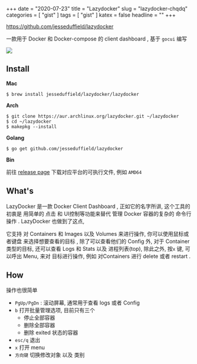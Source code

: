 +++
date = "2020-07-23"
title = "Lazydocker"
slug = "lazydocker-chqdq"
categories = [ "gist" ]
tags = [ "gist" ]
katex = false
headline = ""
+++

https://github.com/jesseduffield/lazydocker

一款用于 Docker 和 Docker-compose 的 client dashboard , 基于 `gocui` 编写

![](https://github.com/jesseduffield/lazydocker/raw/master/docs/resources/demo3.gif)

## Install
**Mac**
```shell
$ brew install jesseduffield/lazydocker/lazydocker
```

**Arch**
```shell
$ git clone https://aur.archlinux.org/lazydocker.git ~/lazydocker
$ cd ~/lazydocker
$ makepkg --install
```

**Golang**
```shell
$ go get github.com/jesseduffield/lazydocker
```

**Bin**

前往 [release page](https://github.com/jesseduffield/lazydocker/releases) 下载对应平台的可执行文件, 例如 `AMD64`

## What's

LazyDocker 是一款 Docker Client Dashboard , 正如它的名字所讲, 这个工具的初衷是 用简单的 点击 和 UI控制等功能来替代 管理 Docker 容器的复杂的 命令行操作  . LazyDocker 也做到了这点, 

它支持 对 Containers 和 Images 以及 Volumes 来进行操作, 你可以使用鼠标或者键盘 来选择想要查看的目标 , 除了可以查看他们的 Config 外, 对于 Container 类型的目标, 还可以查看 Logs 和 Stats 以及 进程列表(top), 除此之外, 按`x` 键, 可以呼出 Menu, 来对 目标进行操作, 例如 对Containers 进行 delete 或者 restart  .

## How

操作也很简单

* `PgUp/PgDn` : 滚动屏幕, 通常用于查看 logs 或者 Config 
* `b`  打开批量管理选项, 目前只有三个
  * 停止全部容器
  * 删除全部容器
  * 删除 exited 状态的容器
* `esc/q` 退出
* `x` 打开 menu
* `方向键` 切换修改对象 以及 类别